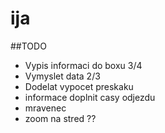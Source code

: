 # ija
##TODO
- Vypis informaci do boxu 3/4
- Vymyslet data 2/3
- Dodelat vypocet preskaku
- informace doplnit casy odjezdu
- mravenec
- zoom na stred ??